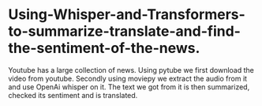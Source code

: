 # Using-Whisper-and-Transformers-to-summarize-translate-and-find-the-sentiment-of-the-news.
Youtube has a large collection of news. Using pytube we first download the video from youtube. Secondly using moviepy we extract the audio from it and use OpenAi whisper on it. The text we got from it is then summarized, checked its sentiment and is translated.
